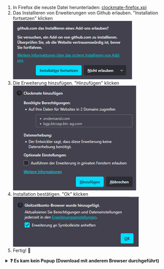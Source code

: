 1. In Firefox die neuste Datei herunterladen: [clockmate-firefox.xpi](https://github.com/clock-mate/extension/releases/latest/download/Clockmate-firefox.xpi)
2. Das Installieren von Erweiterungen von Github erlauben. "Installation fortsetzen" klicken<br>
   ![Von Github Erweiterung installieren erlauben](../assets/firefow-allow-github-extension-install.png)
3. Die Erweiterung hinzufügen. "Hinzufügen" klicken<br>
   ![Erweiterung hinzufügen](../assets/firefox-install-extension.png)
4. Installation bestätigen. "Ok" klicken<br>
   ![Installation bestätigen](../assets/firefox-install-success.png)
5. Fertig! 🥳

<details><summary><b>❓ Es kam kein Popup (Download mit anderem Browser durchgeführt)</b></summary>
    <ol>
        <li>In Firefox neuen Tab mit <code>about:addons</code> öffnen</li>
        <li>Links "Erweiterungen" auswählen</li>
        <li>"Erweiterungen verwalten" Einstellungsrad klicken</li>
        <li>"Add-on aus Datei installieren..." klicken</li><br>
        <img src="../assets/firefox-installation.png" alt="Installation in Firefox" style="width: 70%;"><br>
        <li>Zur heruntergeladenen Datei "clockmate-firefox.xpi" navigieren und auswählen</li>
        <li>"Öffnen" klicken</li>
        <li>Die Erweiterung hinzufügen. "Hinzufügen" klicken</li><br>
        <img src="../assets/firefox-install-extension.png" alt="Erweiterung hinzufügen">
        <li>Installation bestätigen. "Ok" klicken</li><br>
        <img src="../assets/firefox-install-success.png" alt="Installation bestätigen">
        <li>Fertig! 🥳</li>
    </ol>
</details>
